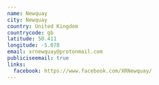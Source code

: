 ```yaml
---
name: Newquay
city: Newquay
country: United Kingdom
countrycode: gb
latitude: 50.411
longitude: -5.078
email: xrnewquay@protonmail.com
publiciseemail: true
links:
  facebook: https://www.facebook.com/XRNewquay/
---
```

